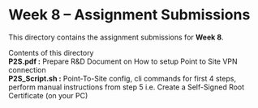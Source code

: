 # Week 8 – Assignment Submissions  
  
This directory contains the assignment submissions for **Week 8**.   
   
Contents of this directory   
**P2S.pdf  :**     Prepare R&D Document on How to setup Point to Site VPN connection    
**P2S_Script.sh  :**  Point-To-Site config, cli commands for first 4 steps, perform manual instructions from step 5 i.e. Create a Self-Signed Root Certificate (on your PC)   
